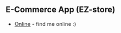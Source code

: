 ## E-Commerce App (EZ-store)

- [Online](https://ez-store-bkaigk2rg-elis-projects-3de37152.vercel.app/) - find me online :)
